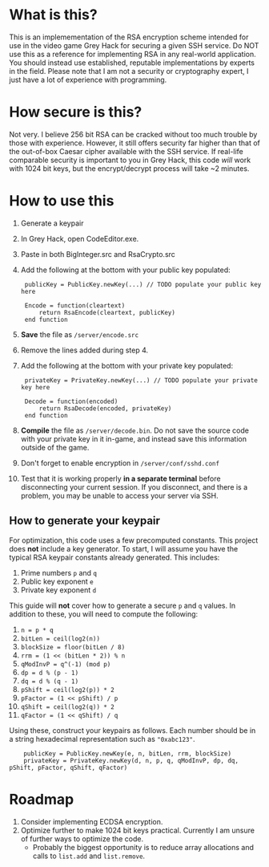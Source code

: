 # What is this?
This is an implemementation of the RSA encryption scheme intended for use in the video game Grey Hack for securing a given SSH service.
Do NOT use this as a reference for implementing RSA in any real-world application. You should instead use established, reputable implementations by experts in the field.
Please note that I am not a security or cryptography expert, I just have a lot of experience with programming.

# How secure is this?
Not very. I believe 256 bit RSA can be cracked without too much trouble by those with experience.
However, it still offers security far higher than that of the out-of-box Caesar cipher available with the SSH service.
If real-life comparable security is important to you in Grey Hack, this code _will_ work with 1024 bit keys, but the encrypt/decrypt process will take ~2 minutes.

# How to use this
1. Generate a keypair
2. In Grey Hack, open CodeEditor.exe.
3. Paste in both BigInteger.src and RsaCrypto.src
4. Add the following at the bottom with your public key populated:

        publicKey = PublicKey.newKey(...) // TODO populate your public key here

        Encode = function(cleartext)
            return RsaEncode(cleartext, publicKey)
        end function

6. **Save** the file as `/server/encode.src`
7. Remove the lines added during step 4.
8. Add the following at the bottom with your private key populated:

        privateKey = PrivateKey.newKey(...) // TODO populate your private key here

        Decode = function(encoded)
            return RsaDecode(encoded, privateKey)
        end function

9. **Compile** the file as `/server/decode.bin`. Do not save the source code with your private key in it in-game, and instead save this information outside of the game.
10. Don't forget to enable encryption in `/server/conf/sshd.conf`
11. Test that it is working properly **in a separate terminal** before disconnecting your current session. If you disconnect, and there is a problem, you may be unable to access your server via SSH.

## How to generate your keypair

For optimization, this code uses a few precomputed constants. This project does **not** include a key generator.
To start, I will assume you have the typical RSA keypair constants already generated.
This includes:
1. Prime numbers `p` and `q`
2. Public key exponent `e`
3. Private key exponent `d`

This guide will **not** cover how to generate a secure `p` and `q` values.
In addition to these, you will need to compute the following:
1. `n = p * q`
2. `bitLen = ceil(log2(n))`
3. `blockSize = floor(bitLen / 8)`
4. `rrm = (1 << (bitLen * 2)) % n`
5. `qModInvP = q^(-1) (mod p)`
6. `dp = d % (p - 1)`
7. `dq = d % (q - 1)`
8. `pShift = ceil(log2(p)) * 2`
9. `pFactor = (1 << pShift) / p`
10. `qShift = ceil(log2(q)) * 2`
11. `qFactor = (1 << qShift) / q`

Using these, construct your keypairs as follows. Each number should be in a string hexadecimal representation such as `"0xabc123"`.
                
        publicKey = PublicKey.newKey(e, n, bitLen, rrm, blockSize)
        privateKey = PrivateKey.newKey(d, n, p, q, qModInvP, dp, dq, pShift, pFactor, qShift, qFactor)

# Roadmap
1. Consider implementing ECDSA encryption.
2. Optimize further to make 1024 bit keys practical. Currently I am unsure of further ways to optimize the code.
   - Probably the biggest opportunity is to reduce array allocations and calls to `list.add` and `list.remove`.
